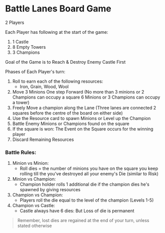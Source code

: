 # Battle Lanes Board Game

2 Players

Each Player has following at the start of the game:

1. 1 Castle
2. 8 Empty Towers
3. 3 Champions

Goal of the Game is to Reach & Destroy Enemy Castle First

Phases of Each Player's turn:

1. Roll to earn each of the following resources:
	* Iron, Grain, Wood, Wool
2. Move 3 Minions One step Forward (No more than 3 minions or 2 Champions can occupy a square 6 Minions or 3 Champions can occupy a tower)
3. Freely Move a champion along the Lane (Three lanes are connected 2 squares before the centre of the board on either side)
3. Use the Resource card to spawn Minions or Level up the Champion
4. Battle Enemy Minions or Champions found on the square
5. If the square is won: The Event on the Square occurs for the winning player
6. Discard Remaining Resources


### Battle Rules:

1. Minion vs Minion:
	* Roll dies = the number of minions you have on the square you keep rolling till the you've destroyed all your enemy's Die (similar to Risk)
2. Minion vs Champion:
	* Champion holder rolls 1 additional die if the champion dies he's spawned by giving resources
3. Champion vs Champion:
	* Players roll the die equal to the level of the champion (Levels 1-5)
4. Champion vs Castle:
	* Castle always have 6 dies: But Loss of die is permanent
  
> Remember, lost dies are regained at the end of your turn, unless stated otherwise

